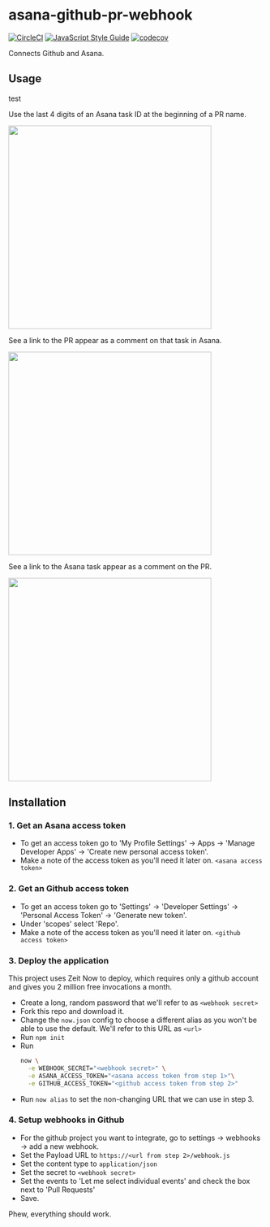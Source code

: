 # asana-github-pr-webhook

[![CircleCI](https://circleci.com/gh/codeallthethingz/asana-github-pr-webhook/tree/master.svg?style=svg)](https://circleci.com/gh/codeallthethingz/asana-github-pr-webhook/tree/master)
[![JavaScript Style Guide](https://img.shields.io/badge/code_style-standard-brightgreen.svg)](https://standardjs.com)
[![codecov](https://codecov.io/gh/codeallthethingz/asana-github-pr-webhook/branch/master/graph/badge.svg)](https://codecov.io/gh/codeallthethingz/asana-github-pr-webhook)

Connects Github and Asana.

## Usage
 
 test
 
Use the last 4 digits of an Asana task ID at the beginning of a PR name.

<img src="screen1.png" width="400px">

See a link to the PR appear as a comment on that task in Asana.

<img src="screen2.png" width="400px">

See a link to the Asana task appear as a comment on the PR.

<img src="screen3.png" width="400px">

## Installation

### 1. Get an Asana access token

- To get an access token go to 'My Profile Settings' -> Apps -> 'Manage Developer Apps' -> 'Create new personal access token'.
- Make a note of the access token as you'll need it later on. `<asana access token>`

### 2. Get an Github access token

- To get an access token go to 'Settings' -> 'Developer Settings' -> 'Personal Access Token' -> 'Generate new token'.
- Under 'scopes' select 'Repo'.
- Make a note of the access token as you'll need it later on. `<github access token>`

### 3. Deploy the application

This project uses Zeit Now to deploy, which requires only a github account and gives you 2 million free invocations a month.

- Create a long, random password that we'll refer to as `<webhook secret>`
- Fork this repo and download it.
- Change the `now.json` config to choose a different alias as you won't be able to use the default.  We'll refer to this URL as `<url>`
- Run `npm init`
- Run 
    ```bash
    now \
      -e WEBHOOK_SECRET="<webhook secret>" \
      -e ASANA_ACCESS_TOKEN="<asana access token from step 1>"\
      -e GITHUB_ACCESS_TOKEN="<github access token from step 2>"
    ```
- Run `now alias` to set the non-changing URL that we can use in step 3.

### 4. Setup webhooks in Github

- For the github project you want to integrate, go to settings -> webhooks -> add a new webhook.
- Set the Payload URL to `https://<url from step 2>/webhook.js`
- Set the content type to `application/json`
- Set the secret to `<webhook secret>`
- Set the events to 'Let me select individual events' and check the box next to 'Pull Requests'
- Save.

Phew, everything should work.
